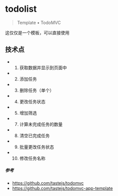 # todolist
> Template • TodoMVC

这仅仅是一个模板，可以直接使用

## 技术点

- 1. 获取数据并显示到页面中
- 2. 添加任务
- 3. 删除任务（单个）
- 4. 更改任务状态
- 5. 增加筛选
- 7. 计算未完成任务的数量
- 8. 清空已完成任务
- 9. 批量更改任务状态
- 10. 修改任务名称

##### 参考
- https://github.com/tastejs/todomvc
- https://github.com/tastejs/todomvc-app-template
